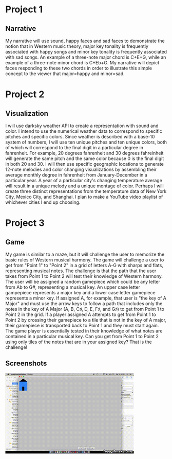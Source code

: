 # Project 1
## Narrative
My narrative will use sound, happy faces and sad faces to demonstrate the notion that in Western music theory, major key tonality is frequently associated with happy songs and minor key tonality is frequently associated with sad songs. An example of a three-note major chord is C+E+G, while an example of a three-note minor chord is C+Eb+G. My narrative will depict faces responding to these two chords in order to illustrate this simple concept to the viewer that major=happy and minor=sad.

# Project 2
## Visualization
I will use darksky weather API to create a representation with sound and color. I intend to use the numerical weather data to correspond to specific pitches and specific colors. Since weather is described with a base-10 system of numbers, I will use ten unique pitches and ten unique colors, both of which will correspond to the final digit in a particular degree in fahrenheit. For example, 20 degrees fahrenheit and 30 degrees fahreinheit will generate the same pitch and the same color because 0 is the final digit in both 20 and 30. I will then use specific geographic locations to generate 12-note melodies and color changing visualizations by assembling their average monthly degree in fahrenheit from January-December in a particular year. A year of a particular city's changing temperature average will result in a unique melody and a unique montage of color. Perhaps I will create three distinct representations from the temperature data of New York City, Mexico City, and Shanghai. I plan to make a YouTube video playlist of whichever cities I end up choosing.

# Project 3
## Game
My game is similar to a maze, but it will challenge the user to memorize the basic rules of Western musical harmony. The game will challenge a user to get from "Point 1" to "Point 2" in a grid of letters A-G with sharps and flats, representing musical notes. The challenge is that the path that the user takes from Point 1 to Point 2 will test their knowledge of Western harmony. The user will be assigned a random gamepiece which could be any letter from Ab to G#, representing a musical key. An upper case letter gampepiece represents a major key and a lower case letter gamepiece represents a minor key. If assigned A, for example, that user is "the key of A Major" and must use the arrow keys to follow a path that includes only the notes in the key of A Major (A, B, C♯, D, E, F♯, and G♯) to get from Point 1 to Point 2 in the grid. If a player assigned A attempts to get from Point 1 to Point 2 by crossing their gamepiece to a tile that is not in the key of A major, their gamepiece is transported back to Point 1 and they must start again. The game player is essentially tested in their knowledge of what notes are contained in a particular musical key. Can you get from Point 1 to Point 2 using only tiles of the notes that are in your assigned key? That is the challenge!

## Screenshots
![alt text](https://github.com/wittenjeremy/openframeworks/blob/master/Image%20files/jeremy's%20of%20program.gif)
